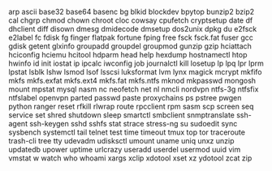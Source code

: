 arp
ascii
base32
base64
basenc
bg
blkid
blockdev
bpytop
bunzip2
bzip2
cal
chgrp
chmod
chown
chroot
cloc
cowsay
cpufetch
cryptsetup
date
df
dhclient
diff
disown
dmesg
dmidecode
dmsetup
dos2unix
dpkg
du
e2fsck
e2label
fc
fdisk
fg
finger
flatpak
fortune
fping
free
fsck
fsck.fat
fuser
gcc
gdisk
getent
glxinfo
groupadd
groupdel
groupmod
gunzip
gzip
hciattach
hciconfig
hciemu
hcitool
hdparm
head
help
hexdump
hostnamectl
htop
hwinfo
id
init
iostat
ip
ipcalc
iwconfig
job
journalctl
kill
losetup
lp
lpq
lpr
lprm
lpstat
lsblk
lshw
lsmod
lsof
lsscsi
luksformat
lvm
lynx
magick
mcrypt
mkfifo
mkfs
mkfs.exfat
mkfs.ext4
mkfs.fat
mkfs.ntfs
mknod
mkpasswd
mongosh
mount
mpstat
mysql
nasm
nc
neofetch
net
nl
nmcli
nordvpn
ntfs-3g
ntfsfix
ntfslabel
openvpn
parted
passwd
paste
proxychains
ps
pstree
pwgen
python
ranger
reset
rfkill
rlwrap
route
rpcclient
rpm
sasm
scp
screen
seq
service
set
shred
shutdown
sleep
smartctl
smbclient
snmptranslate
ssh-agent
ssh-keygen
sshd
sshfs
stat
strace
stress-ng
su
sudoedit
sync
sysbench
systemctl
tail
telnet
test
time
timeout
tmux
top
tor
traceroute
trash-cli
tree
tty
udevadm
udisksctl
umount
uname
uniq
unxz
unzip
updatedb
upower
uptime
urlcrazy
useradd
userdel
usermod
uuid
vim
vmstat
w
watch
who
whoami
xargs
xclip
xdotool
xset
xz
ydotool
zcat
zip
